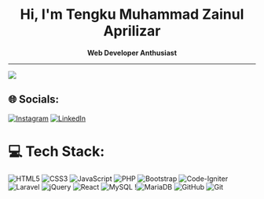 <h1 align="center"><b>Hi, I'm Tengku Muhammad Zainul Aprilizar</b></h1>

<p align="center"><b>Web Developer Anthusiast</b></p>

<hr/>

[![](https://visitcount.itsvg.in/api?id=tengkuzainul&icon=3&color=8)](https://visitcount.itsvg.in)

## 🌐 Socials:
[![Instagram](https://img.shields.io/badge/Instagram-%23E4405F.svg?logo=Instagram&logoColor=white)](https://instagram.com/https://www.instagram.com/tengkumz_) [![LinkedIn](https://img.shields.io/badge/LinkedIn-%230077B5.svg?logo=linkedin&logoColor=white)](https://linkedin.com/in/https://www.linkedin.com/in/tengkuzainull/) 

# 💻 Tech Stack:
![HTML5](https://img.shields.io/badge/html5-%23E34F26.svg?style=flat&logo=html5&logoColor=white) ![CSS3](https://img.shields.io/badge/css3-%231572B6.svg?style=flat&logo=css3&logoColor=white) ![JavaScript](https://img.shields.io/badge/javascript-%23323330.svg?style=flat&logo=javascript&logoColor=%23F7DF1E) ![PHP](https://img.shields.io/badge/php-%23777BB4.svg?style=flat&logo=php&logoColor=white) ![Bootstrap](https://img.shields.io/badge/bootstrap-%238511FA.svg?style=flat&logo=bootstrap&logoColor=white) ![Code-Igniter](https://img.shields.io/badge/CodeIgniter-%23EF4223.svg?style=flat&logo=codeIgniter&logoColor=white) ![Laravel](https://img.shields.io/badge/laravel-%23FF2D20.svg?style=flat&logo=laravel&logoColor=white) ![jQuery](https://img.shields.io/badge/jquery-%230769AD.svg?style=flat&logo=jquery&logoColor=white) ![React](https://img.shields.io/badge/react-%2320232a.svg?style=flat&logo=react&logoColor=%2361DAFB) ![MySQL](https://img.shields.io/badge/mysql-4479A1.svg?style=flat&logo=mysql&logoColor=white) !![MariaDB](https://img.shields.io/badge/MariaDB-003545?style=flat&logo=mariadb&logoColor=white) ![GitHub](https://img.shields.io/badge/github-%23121011.svg?style=flat&logo=github&logoColor=white) ![Git](https://img.shields.io/badge/git-%23F05033.svg?style=flat&logo=git&logoColor=white)
<!--- # 📊 GitHub Stats:
![](https://github-readme-stats.vercel.app/api?username=tengkuzainul&theme=dark_owl&hide_border=true&include_all_commits=false&count_private=true&width="20")   ![](https://github-readme-stats.vercel.app/api/top-langs/?username=tengkuzainul&theme=dark_owl&hide_border=true&include_all_commits=false&count_private=true&layout=compact) --->
<!-- Proudly created with GPRM ( https://gprm.itsvg.in ) -->
